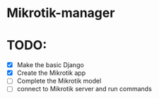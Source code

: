 # Mikrotik-manager

# TODO:
- [x] Make the basic Django
- [x] Create the Mikrotik app
- [ ] Complete the Mikrotik model
- [ ] connect to Mikrotik server and run commands